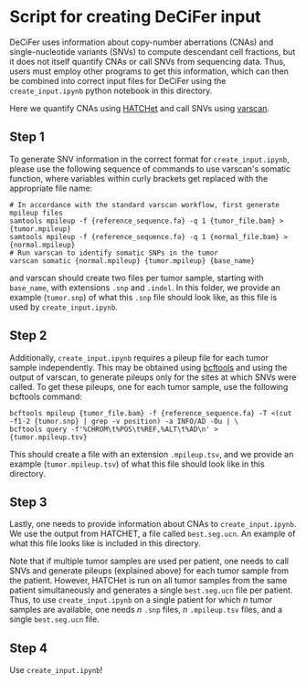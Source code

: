 # Script for creating DeCiFer input

DeCiFer uses information about copy-number aberrations (CNAs) and single-nucleotide variants (SNVs) to compute descendant cell fractions, but it does not itself quantify CNAs or call SNVs from sequencing data. Thus, users must employ other programs to get this information, which can then be combined into correct input files for DeCiFer using the `create_input.ipynb` python notebook in this directory.

Here we quantify CNAs using [HATCHet](https://github.com/raphael-group/hatchet) and call SNVs using [varscan](http://varscan.sourceforge.net/).

## Step 1

To generate SNV information in the correct format for `create_input.ipynb`, please use the following sequence of commands to use varscan's somatic function, where variables within curly brackets get replaced with the appropriate file name:
```
# In accordance with the standard varscan workflow, first generate mpileup files
samtools mpileup -f {reference_sequence.fa} -q 1 {tumor_file.bam} > {tumor.mpileup}
samtools mpileup -f {reference_sequence.fa} -q 1 {normal_file.bam} > {normal.mpileup}
# Run varscan to identify somatic SNPs in the tumor
varscan somatic {normal.mpileup} {tumor.mpileup} {base_name}
```

and varscan should create two files per tumor sample, starting with `base_name`, with extensions `.snp` and `.indel`. In this folder, we provide an example (`tumor.snp`) of what this `.snp` file should look like, as this file is used by `create_input.ipynb`.

## Step 2

Additionally, `create_input.ipynb` requires a pileup file for each tumor sample independently. This may be obtained using [bcftools](http://samtools.github.io/bcftools/bcftools.html) and using the output of varscan, to generate pileups only for the sites at which SNVs were called. To get these pileups, one for each tumor sample, use the following bcftools command:

```
bcftools mpileup {tumor_file.bam} -f {reference_sequence.fa} -T <(cut -f1-2 {tumor.snp} | grep -v position) -a INFO/AD -Ou | \
bcftools query -f'%CHROM\t%POS\t%REF,%ALT\t%AD\n' > {tumor.mpileup.tsv} 
```

This should create a file with an extension `.mpileup.tsv`, and we provide an example (`tumor.mpileup.tsv`) of what this file should look like in this directory.

## Step 3

Lastly, one needs to provide information about CNAs to `create_input.ipynb`. We use the output from HATCHET, a file called `best.seg.ucn`. An example of what this file looks like is included in this directory. 

Note that if multiple tumor samples are used per patient, one needs to call SNVs and generate pileups (explained above) for each tumor sample from the patient. However, HATCHet is run on all tumor samples from the same patient simultaneously and generates a single `best.seg.ucn` file per patient. Thus, to use `create_input.ipynb` on a single patient for which *n* tumor samples are available, one needs *n* `.snp` files, *n* `.mpileup.tsv` files, and a single `best.seg.ucn` file.

## Step 4

Use `create_input.ipynb`!
